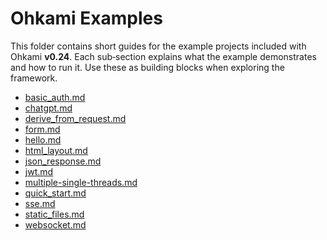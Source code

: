 # Ohkami Examples

This folder contains short guides for the example projects included with
Ohkami **v0.24**. Each sub‑section explains what the example demonstrates and
how to run it. Use these as building blocks when exploring the framework.

- [basic_auth.md](basic_auth.md)
- [chatgpt.md](chatgpt.md)
- [derive_from_request.md](derive_from_request.md)
- [form.md](form.md)
- [hello.md](hello.md)
- [html_layout.md](html_layout.md)
- [json_response.md](json_response.md)
- [jwt.md](jwt.md)
- [multiple-single-threads.md](multiple-single-threads.md)
- [quick_start.md](quick_start.md)
- [sse.md](sse.md)
- [static_files.md](static_files.md)
- [websocket.md](websocket.md)
